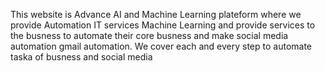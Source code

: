 This website is Advance AI and Machine Learning plateform where we provide Automation IT services Machine Learning and provide services to the busness to automate their core busness and make social media automation gmail automation.
We cover each and every step to automate taska of busness and social media
